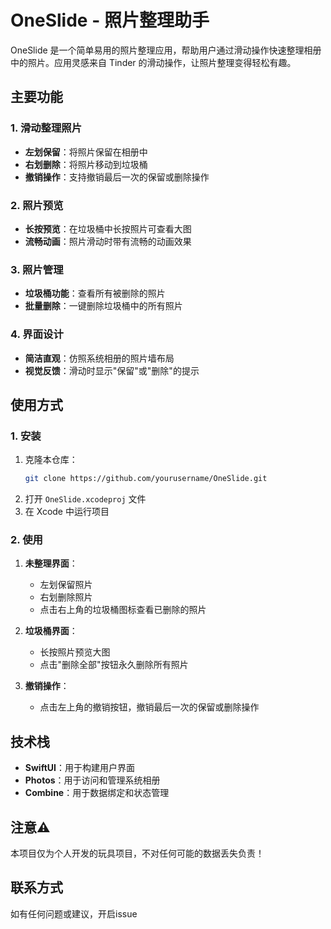 # OneSlide - 照片整理助手

OneSlide 是一个简单易用的照片整理应用，帮助用户通过滑动操作快速整理相册中的照片。应用灵感来自 Tinder 的滑动操作，让照片整理变得轻松有趣。

## 主要功能

### 1. 滑动整理照片
- **左划保留**：将照片保留在相册中
- **右划删除**：将照片移动到垃圾桶
- **撤销操作**：支持撤销最后一次的保留或删除操作

### 2. 照片预览
- **长按预览**：在垃圾桶中长按照片可查看大图
- **流畅动画**：照片滑动时带有流畅的动画效果

### 3. 照片管理
- **垃圾桶功能**：查看所有被删除的照片
- **批量删除**：一键删除垃圾桶中的所有照片

### 4. 界面设计
- **简洁直观**：仿照系统相册的照片墙布局
- **视觉反馈**：滑动时显示"保留"或"删除"的提示

## 使用方式

### 1. 安装
1. 克隆本仓库：
   ```bash
   git clone https://github.com/yourusername/OneSlide.git
   ```
2. 打开 `OneSlide.xcodeproj` 文件
3. 在 Xcode 中运行项目

### 2. 使用
1. **未整理界面**：
   - 左划保留照片
   - 右划删除照片
   - 点击右上角的垃圾桶图标查看已删除的照片

2. **垃圾桶界面**：
   - 长按照片预览大图
   - 点击"删除全部"按钮永久删除所有照片

3. **撤销操作**：
   - 点击左上角的撤销按钮，撤销最后一次的保留或删除操作

## 技术栈
- **SwiftUI**：用于构建用户界面
- **Photos**：用于访问和管理系统相册
- **Combine**：用于数据绑定和状态管理

## 注意⚠️
本项目仅为个人开发的玩具项目，不对任何可能的数据丢失负责！

## 联系方式
如有任何问题或建议，开启issue
